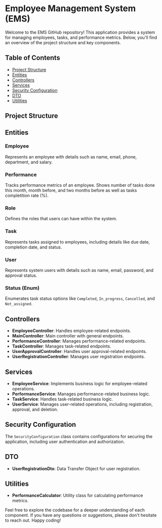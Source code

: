 # Employee Management System (EMS)

Welcome to the EMS GitHub repository! This application provides a system for managing employees, tasks, and performance metrics. Below, you'll find an overview of the project structure and key components.

## Table of Contents
- [Project Structure](#project-structure)
- [Entities](#entities)
- [Controllers](#controllers)
- [Services](#services)
- [Security Configuration](#security-configuration)
- [DTO](#dto)
- [Utilities](#utilities)

## Project Structure

## Entities

### Employee
Represents an employee with details such as name, email, phone, department, and salary.

### Performance
Tracks performance metrics of an employee. Shows number of tasks done this month, month before, and two months before as well
as tasks completition rate (%).

### Role
Defines the roles that users can have within the system.

### Task
Represents tasks assigned to employees, including details like due date, completion date, and status.

### User
Represents system users with details such as name, email, password, and approval status.

### Status (Enum)
Enumerates task status options like `Completed`, `In_progress`, `Cancelled`, and `Not_assigned`.

## Controllers

- **EmployeeController**: Handles employee-related endpoints.
- **MainController**: Main controller with general endpoints.
- **PerformanceController**: Manages performance-related endpoints.
- **TaskController**: Manages task-related endpoints.
- **UserApprovalController**: Handles user approval-related endpoints.
- **UserRegistrationController**: Manages user registration endpoints.

## Services

- **EmployeeService**: Implements business logic for employee-related operations.
- **PerformanceService**: Manages performance-related business logic.
- **TaskService**: Handles task-related business logic.
- **UserService**: Manages user-related operations, including registration, approval, and deletion.

## Security Configuration

The `SecurityConfiguration` class contains configurations for securing the application, including user authentication and authorization.

## DTO

- **UserRegistrationDto**: Data Transfer Object for user registration.

## Utilities

- **PerformanceCalculator**: Utility class for calculating performance metrics.

Feel free to explore the codebase for a deeper understanding of each component. If you have any questions or suggestions, please don't hesitate to reach out. Happy coding!
